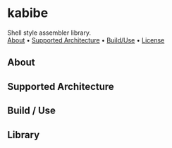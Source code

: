# kabibe
Shell style assembler library.<br>
[About]() • [Supported Architecture]() • [Build/Use]() • [License]()

## About

## Supported Architecture

## Build / Use

## Library
